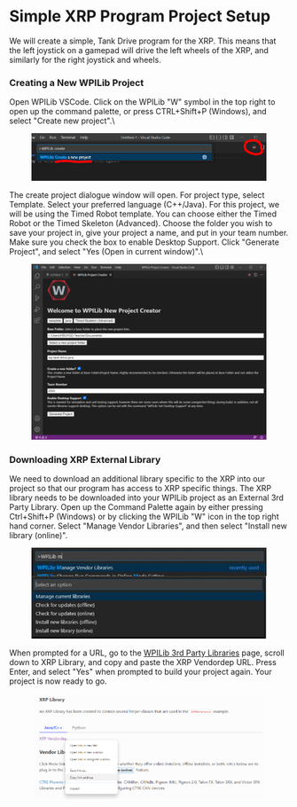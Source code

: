# Simple XRP Program Project Setup

We will create a simple, Tank Drive program for the XRP.  This means that the left joystick on a gamepad will drive the left wheels of the XRP, and similarly for the right joystick and wheels.

### Creating a New WPILib Project

Open WPILib VSCode.  Click on the WPILib "W" symbol in the top right to open up the command palette, or press CTRL+Shift+P (Windows), and select "Create new project".\


<figure><img src="../../.gitbook/assets/wpilib-create-new-project.PNG" alt=""><figcaption></figcaption></figure>

The create project dialogue window will open.  For project type, select Template.  Select your preferred language (C++/Java).  For this project, we will be using the Timed Robot template.  You can choose either the Timed Robot or the Timed Skeleton (Advanced).  Choose the folder you wish to save your project in, give your project a name, and put in your team number.  Make sure you check the box to enable Desktop Support.  Click "Generate Project", and select "Yes (Open in current window)".\


<figure><img src="../../.gitbook/assets/create-xrp-timed-robot-project.PNG" alt=""><figcaption></figcaption></figure>

### Downloading XRP External Library

We need to download an additional library specific to the XRP into our project so that our program has access to XRP specific things.  The XRP library needs to be downloaded into your WPILib project as an External 3rd Party Library.  Open up the Command Palette again by either pressing Ctrl+Shift+P (Windows) or by clicking the WPILib "W" icon in the top right hand corner.  Select "Manage Vendor Libraries", and then select "Install new library (online)".

<figure><img src="../../.gitbook/assets/wpilib-install-3rd-party-libs.png" alt=""><figcaption></figcaption></figure>

When prompted for a URL, go to the [WPILib 3rd Party Libraries](https://docs.wpilib.org/en/stable/docs/software/vscode-overview/3rd-party-libraries.html) page, scroll down to XRP Library, and copy and paste the XRP Vendordep URL.  Press Enter, and select "Yes" when prompted to build your project again.  Your project is now ready to go.

<figure><img src="../../.gitbook/assets/xrp-lib-copy-vendordep-link.PNG" alt=""><figcaption></figcaption></figure>

